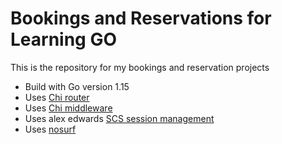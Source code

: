 # Bookings and Reservations for Learning GO


This is the repository for my bookings and reservation projects

- Build with Go version 1.15
- Uses [Chi router](https://github.com/go-chi/chi)
- Uses [Chi middleware](https://github.com/go-chi/chi/middleware)
- Uses alex edwards [SCS session management](https://github.com/alexedwards/scs/v2)
- Uses [nosurf](https://github.com/justinas/nosurf)
